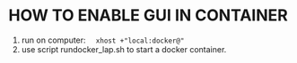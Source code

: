 # HOW TO ENABLE GUI IN CONTAINER

1. run on computer:
```  xhost +"local:docker@"```
2. use script rundocker_lap.sh to start a docker container.

